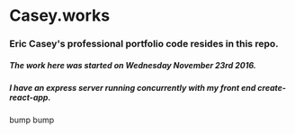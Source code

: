 # Casey.works
### Eric Casey's professional portfolio code resides in this repo.
##### The work here was started on Wednesday November 23rd 2016.

##### I have an express server running concurrently with my front end create-react-app. 

bump
bump
